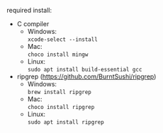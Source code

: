 required install:
- C compiler
  - Windows:  
    `xcode-select --install`
  - Mac:  
    `choco install mingw`
  - Linux:  
    `sudo apt install build-essential gcc`
- ripgrep (https://github.com/BurntSushi/ripgrep)
  - Windows:  
    `brew install ripgrep`
  - Mac:  
    `choco install ripgrep`
  - Linux:  
    `sudo apt install ripgrep`
